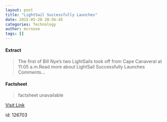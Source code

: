 ```yaml
---
layout: post
title: "LightSail Successfully Launches"
date: 2015-05-20 20:56:45
categories: Technology
author: mcrouse
tags: []
---
```



#### Extract
>The first of Bill Nye’s two LightSails took off from Cape Canaveral at 11:05 a.m.Read more about LightSail Successfully Launches Comments...

#### Factsheet
>factsheet unavailable

[Visit Link](http://www.pddnet.com/news/2015/05/lightsail-successfully-launches)

id:  126703
